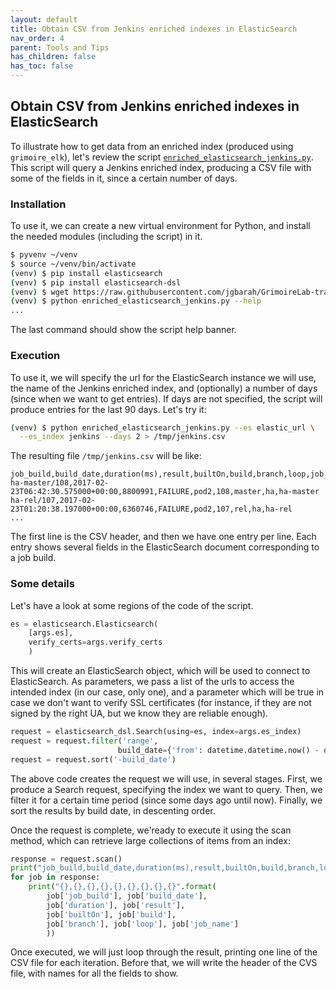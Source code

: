 ```yaml
---
layout: default
title: Obtain CSV from Jenkins enriched indexes in ElasticSearch
nav_order: 4
parent: Tools and Tips
has_children: false
has_toc: false
---
```



## Obtain CSV from Jenkins enriched indexes in ElasticSearch

To illustrate how to get data from an enriched index (produced using `grimoire_elk`), let's review the script [`enriched_elasticsearch_jenkins.py`](https://github.com/jgbarah/GrimoireLab-training/blob/master/tools-and-tips/scripts/enriched_elasticsearch_jenkins.py). This script will query a Jenkins enriched index, producing a CSV file with some of the fields in it, since a certain number of days.

### Installation

To use it, we can create a new virtual environment for Python, and install the needed modules (including the script) in it.

```bash
$ pyvenv ~/venv
$ source ~/venv/bin/activate
(venv) $ pip install elasticsearch
(venv) $ pip install elasticsearch-dsl
(venv) $ wget https://raw.githubusercontent.com/jgbarah/GrimoireLab-training/master/tools-and-tips/scripts/enriched_elasticsearch_jenkins.py
(venv) $ python enriched_elasticsearch_jenkins.py --help
...
```

The last command should show the script help banner.

### Execution

To use it, we will specify the url for the ElasticSearch instance we will use, the name of the Jenkins enriched index, and (optionally) a number of days (since when we want to get entries). If days are not specified, the script will produce entries for the last 90 days. Let's try it:

```bash
(venv) $ python enriched_elasticsearch_jenkins.py --es elastic_url \
  --es_index jenkins --days 2 > /tmp/jenkins.csv
```

The resulting file `/tmp/jenkins.csv` will be like:

```
job_build,build_date,duration(ms),result,builtOn,build,branch,loop,job_name
ha-master/108,2017-02-23T06:42:30.575000+00:00,8800991,FAILURE,pod2,108,master,ha,ha-master
ha-rel/107,2017-02-23T01:20:38.197000+00:00,6360746,FAILURE,pod2,107,rel,ha,ha-rel
...
```

The first line is the CSV header, and then we have one entry per line. Each entry shows several fields in the ElasticSearch document corresponding to a job build.

### Some details

Let's have a look at some regions of the code of the script.

```python
es = elasticsearch.Elasticsearch(
    [args.es],
    verify_certs=args.verify_certs
    )
```

This will create an ElasticSearch object, which will be used to connect to ElasticSearch. As parameters, we pass a list of the urls to access the intended index (in our case, only one), and a parameter which will be true in case we don't want to verify SSL certificates (for instance, if they are not signed by the right UA, but we know they are reliable enough).

```python
request = elasticsearch_dsl.Search(using=es, index=args.es_index)
request = request.filter('range',
                        build_date={'from': datetime.datetime.now() - datetime.timedelta(days=args.days)})
request = request.sort('-build_date')
```

The above code creates the request we will use, in several stages. First, we produce a Search request, specifying the index we want to query. Then, we filter it for a certain time period (since some days ago until now). Finally, we sort the results by build date, in descenting order.

Once the request is complete, we'ready to execute it using the scan method, which can retrieve large collections of items from an index:

```python
response = request.scan()
print("job_build,build_date,duration(ms),result,builtOn,build,branch,loop,job_name")
for job in response:
    print("{},{},{},{},{},{},{},{},{}".format(
        job['job_build'], job['build_date'],
        job['duration'], job['result'],
        job['builtOn'], job['build'],
        job['branch'], job['loop'], job['job_name']
        ))
```

Once executed, we will just loop through the result, printing one line of the CSV file for each iteration. Before that, we will write the header of the CVS file, with names for all the fields to show.

